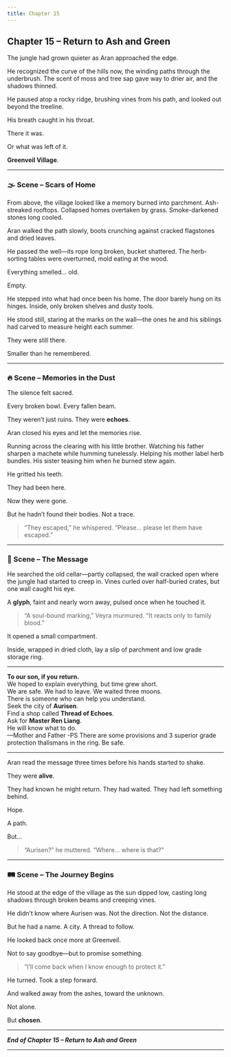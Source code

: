 ```yaml
---
title: Chapter 15
---
```



## **Chapter 15 – Return to Ash and Green**

The jungle had grown quieter as Aran approached the edge.

He recognized the curve of the hills now, the winding paths through the underbrush. The scent of moss and tree sap gave way to drier air, and the shadows thinned.

He paused atop a rocky ridge, brushing vines from his path, and looked out beyond the treeline.

His breath caught in his throat.

There it was.

Or what was left of it.

**Greenveil Village**.

---

### 🌫️ Scene – Scars of Home

From above, the village looked like a memory burned into parchment. Ash-streaked rooftops. Collapsed homes overtaken by grass. Smoke-darkened stones long cooled.

Aran walked the path slowly, boots crunching against cracked flagstones and dried leaves.

He passed the well—its rope long broken, bucket shattered. The herb-sorting tables were overturned, mold eating at the wood.

Everything smelled… old.

Empty.

He stepped into what had once been his home. The door barely hung on its hinges. Inside, only broken shelves and dusty tools.

He stood still, staring at the marks on the wall—the ones he and his siblings had carved to measure height each summer.

They were still there.

Smaller than he remembered.

---

### 🔥 Scene – Memories in the Dust

The silence felt sacred.

Every broken bowl. Every fallen beam.

They weren’t just ruins. They were **echoes**.

Aran closed his eyes and let the memories rise.

Running across the clearing with his little brother. Watching his father sharpen a machete while humming tunelessly. Helping his mother label herb bundles. His sister teasing him when he burned stew again.

He gritted his teeth.

They had been here.

Now they were gone.

But he hadn’t found their bodies. Not a trace.

> “They escaped,” he whispered. “Please… please let them have escaped.”

---

### 📜 Scene – The Message

He searched the old cellar—partly collapsed, the wall cracked open where the jungle had started to creep in. Vines curled over half-buried crates, but one wall caught his eye.

A **glyph**, faint and nearly worn away, pulsed once when he touched it.

> “A soul-bound marking,” Veyra murmured. “It reacts only to family blood.”

It opened a small compartment.

Inside, wrapped in dried cloth, lay a slip of parchment and low grade storage ring.

---

**To our son, if you return.**  
We hoped to explain everything, but time grew short.  
We are safe. We had to leave. We waited three moons.  
There is someone who can help you understand.  
Seek the city of **Aurisen**.  
Find a shop called **Thread of Echoes**.  
Ask for **Master Ren Liang**.  
He will know what to do.  
—Mother and Father
-PS 
There are some provisions and 3 superior grade protection thalismans in the ring.
Be safe.

---

Aran read the message three times before his hands started to shake.

They were **alive**.

They had known he might return. They had waited. They had left something behind.

Hope.

A path.

But…

> “Aurisen?” he muttered. “Where… where is that?”

---

### 🛤️ Scene – The Journey Begins

He stood at the edge of the village as the sun dipped low, casting long shadows through broken beams and creeping vines.

He didn’t know where Aurisen was. Not the direction. Not the distance.

But he had a name. A city. A thread to follow.

He looked back once more at Greenveil.

Not to say goodbye—but to promise something.

> “I’ll come back when I know enough to protect it.”

He turned. Took a step forward.

And walked away from the ashes, toward the unknown.

Not alone.

But **chosen**.

---

***End of Chapter 15 – Return to Ash and Green***

---
